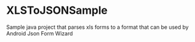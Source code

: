 # XLSToJSONSample
Sample java project that parses xls forms to a format that can be used by Android Json Form Wizard
